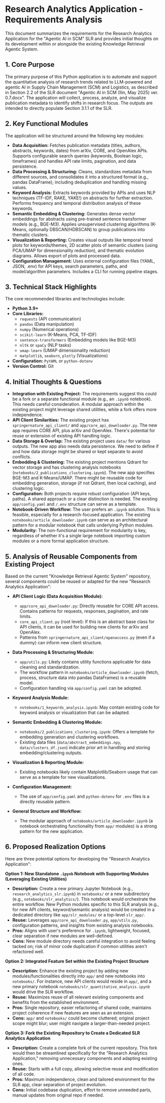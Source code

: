 # Research Analytics Application - Requirements Analysis

This document summarizes the requirements for the Research Analytics Application for the "Agentic AI in SCM" SLR and provides initial thoughts on its development within or alongside the existing Knowledge Retrieval Agentic System.

## 1. Core Purpose

The primary purpose of this Python application is to automate and support the quantitative analysis of research trends related to LLM-powered and agentic AI in Supply Chain Management (SCM) and Logistics, as described in Section 2.2 of the SLR document "Agentic AI in SCM (Ilin, May 2025) ver. 0.7.docx". The application will collect, process, analyze, and visualize publication metadata to identify shifts in research focus. The outputs are intended to directly populate Section 3.1.1 of the SLR.

## 2. Key Functional Modules

The application will be structured around the following key modules:

*   **Data Acquisition:** Fetches publication metadata (titles, authors, abstracts, keywords, dates) from arXiv, CORE, and OpenAlex APIs. Supports configurable search queries (keywords, Boolean logic, timeframes) and handles API rate limits, pagination, and data persistence.
*   **Data Processing & Structuring:** Cleans, standardizes metadata from different sources, and consolidates it into a structured format (e.g., pandas DataFrame), including deduplication and handling missing values.
*   **Keyword Analysis:** Extracts keywords provided by APIs and uses NLP techniques (TF-IDF, RAKE, YAKE!) on abstracts for further extraction. Performs frequency and temporal distribution analysis of these keywords.
*   **Semantic Embedding & Clustering:** Generates dense vector embeddings for abstracts using pre-trained sentence transformer models (e.g., BGE-M3). Applies unsupervised clustering algorithms (K-Means, optionally DBSCAN/HDBSCAN) to group publications into thematic clusters.
*   **Visualization & Reporting:** Creates visual outputs like temporal trend plots for keywords/themes, 2D scatter plots of semantic clusters (using PCA/UMAP for dimensionality reduction), and thematic evolution diagrams. Allows export of plots and processed data.
*   **Configuration Management:** Uses external configuration files (YAML, JSON, .env) for API keys, search parameters, paths, and model/algorithm parameters. Includes a CLI for running pipeline stages.

## 3. Technical Stack Highlights

The core recommended libraries and technologies include:

*   **Python 3.9+**
*   **Core Libraries:**
    *   `requests` (API communication)
    *   `pandas` (Data manipulation)
    *   `numpy` (Numerical operations)
    *   `scikit-learn` (K-Means, PCA, TF-IDF)
    *   `sentence-transformers` (Embedding models like BGE-M3)
    *   `nltk` or `spaCy` (NLP tasks)
    *   `umap-learn` (UMAP dimensionality reduction)
    *   `matplotlib`, `seaborn`, `plotly` (Visualizations)
*   **Configuration:** `PyYAML` or `python-dotenv`
*   **Version Control:** Git

## 4. Initial Thoughts & Questions

*   **Integration with Existing Project:** The requirements suggest this could be a fork or a separate functional module (e.g., an `.ipynb` notebook). This needs careful consideration. A modular approach within the existing project might leverage shared utilities, while a fork offers more independence.
*   **API Client Similarities:** The existing project has `springernature_api_client/` and `app/core_api_downloader.py`. The new app requires CORE API, plus arXiv and OpenAlex. There's potential for reuse or extension of existing API handling logic.
*   **Data Storage & Overlap:** The existing project uses `data/` for various outputs. The new app also needs data persistence. We need to define if and how data storage might be shared or kept separate to avoid conflicts.
*   **Embedding & Clustering:** The existing project mentions Qdrant for vector storage and has clustering analysis notebooks (`notebooks/2_publications_clustering.ipynb`). The new app specifies BGE-M3 and K-Means/UMAP. There might be reusable code for embedding generation, storage (if not Qdrant, then local caching), and clustering logic.
*   **Configuration:** Both projects require robust configuration (API keys, paths). A shared approach or a clear distinction is needed. The existing `app/config.yaml` and `/.env` structure can serve as a template.
*   **Notebook-Driven Workflow:** The user prefers an `.ipynb` solution. This is feasible, especially for a research-focused application. The existing `notebooks/article_downloader.ipynb` can serve as an architectural pattern for a modular notebook that calls underlying Python modules.
*   **Modularity:** The non-functional requirement for modularity is key, regardless of whether it's a single large notebook importing custom modules or a more formal application structure.

## 5. Analysis of Reusable Components from Existing Project

Based on the current "Knowledge Retrieval Agentic System" repository, several components could be reused or adapted for the new "Research Analytics Application":

*   **API Client Logic (Data Acquisition Module):**
    *   `app/core_api_downloader.py`: Directly reusable for CORE API access. Contains patterns for requests, responses, pagination, and rate limits.
    *   `core_api_client.py` (root level): If this is an abstract base class for API clients, it can be used for building new clients for arXiv and OpenAlex.
    *   Patterns from `springernature_api_client/openaccess.py` (even if a dummy) can inform new client structure.

*   **Data Processing & Structuring Module:**
    *   `app/utils.py`: Likely contains utility functions applicable for data cleaning and standardization.
    *   The workflow pattern in `notebooks/article_downloader.ipynb` (fetch, process, structure data into pandas DataFrames) is a reusable model.
    *   Configuration handling via `app/config.yaml` can be adopted.

*   **Keyword Analysis Module:**
    *   `notebooks/1_keywords_analysis.ipynb`: May contain existing code for keyword analysis or visualization that can be adapted.

*   **Semantic Embedding & Clustering Module:**
    *   `notebooks/2_publications_clustering.ipynb`: Offers a template for embedding generation and clustering workflows.
    *   Existing data files (`data/abstract_embeddings.npy`, `data/clusters_df.json`) indicate prior art in handling and storing embedding/clustering outputs.

*   **Visualization & Reporting Module:**
    *   Existing notebooks likely contain Matplotlib/Seaborn usage that can serve as a template for new visualizations.

*   **Configuration Management:**
    *   The use of `app/config.yaml` and `python-dotenv` for `.env` files is a directly reusable pattern.

*   **General Structure and Workflow:**
    *   The modular approach of `notebooks/article_downloader.ipynb` (a notebook orchestrating functionality from `app/` modules) is a strong pattern for the new application.

## 6. Proposed Realization Options

Here are three potential options for developing the "Research Analytics Application":

**Option 1: New Standalone `.ipynb` Notebook with Supporting Modules (Leveraging Existing Utilities)**
*   **Description:** Create a new primary Jupyter Notebook (e.g., `research_analytics_slr.ipynb`) in `notebooks/` or a new subdirectory (e.g., `notebooks/slr_analytics/`). This notebook would orchestrate the entire workflow. New Python modules specific to this SLR analysis (e.g., for new API clients, keyword/semantic analysis) would be created in a dedicated directory like `app/slr_modules/` or a top-level `slr_app/`.
*   **Reuse:** Leverages `app/core_api_downloader.py`, `app/utils.py`, configuration patterns, and insights from existing analysis notebooks.
*   **Pros:** Aligns with user's preference for `.ipynb`, lightweight, focused, clear separation if new modules are well-defined.
*   **Cons:** New module directory needs careful integration to avoid feeling tacked on; risk of minor code duplication if common utilities aren't refactored well.

**Option 2: Integrated Feature Set within the Existing Project Structure**
*   **Description:** Enhance the existing project by adding new modules/functionalities directly into `app/` and new notebooks into `notebooks/`. For instance, new API clients would reside in `app/`, and a new primary notebook `notebooks/slr_quantitative_analysis.ipynb` would drive the SLR workflow.
*   **Reuse:** Maximizes reuse of all relevant existing components and benefits from the established environment.
*   **Pros:** Single repository, easier refactoring of shared code, maintains project coherence if new features are seen as an extension.
*   **Cons:** `app/` and `notebooks/` could become cluttered; original project scope might blur; user might navigate a larger-than-needed project.

**Option 3: Fork the Existing Repository to Create a Dedicated SLR Analytics Application**
*   **Description:** Create a complete fork of the current repository. This fork would then be streamlined specifically for the "Research Analytics Application," removing unnecessary components and adapting existing ones.
*   **Reuse:** Starts with a full copy, allowing selective reuse and modification of all code.
*   **Pros:** Maximum independence, clean and tailored environment for the SLR app, clear separation of project evolution.
*   **Cons:** Initial codebase duplication, effort to remove unneeded parts, manual updates from original repo if needed.
